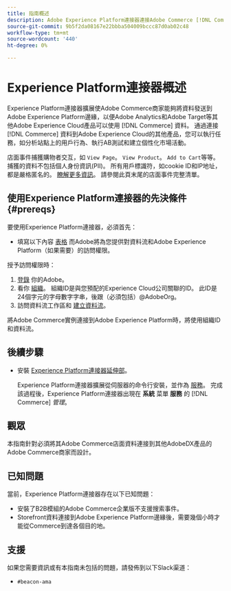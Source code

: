 ```yaml
---
title: 指南概述
description: Adobe Experience Platform連接器連接Adobe Commerce [!DNL Commerce] 例如其他Adobe Experience Cloud產品。
source-git-commit: 9b5f2da08167e22bbba504009bccc87d0ab02c48
workflow-type: tm+mt
source-wordcount: '440'
ht-degree: 0%

---
```


# Experience Platform連接器概述

Experience Platform連接器擴展使Adobe Commerce商家能夠將資料發送到Adobe Experience Platform邊緣，以便Adobe Analytics和Adobe Target等其他Adobe Experience Cloud產品可以使用 [!DNL Commerce] 資料。 通過連接 [!DNL Commerce] 資料到Adobe Experience Cloud的其他產品，您可以執行任務，如分析站點上的用戶行為、執行AB測試和建立個性化市場活動。

店面事件捕獲購物者交互，如 `View Page`。 `View Product`。 `Add to Cart`等等。 捕獲的資料不包括個人身份資訊(PII)。 所有用戶標識符，如cookie ID和IP地址，都是嚴格匿名的。 [瞭解更多資訊](https://www.adobe.com/privacy/experience-cloud.html)。 請參閱此頁末尾的店面事件完整清單。

## 使用Experience Platform連接器的先決條件 {#prereqs}

要使用Experience Platform連接器，必須首先：

- 填寫以下內容 [表格](https://forms.office.com/pages/responsepage.aspx?id=Wht7-jR7h0OUrtLBeN7O4VH_dtG9hJVAk_TqGkZC2DxUM1FSWkdJOE41UVpUWUw0M1JWV0RKS1VXQi4u) 而Adobe將為您提供對資料流和Adobe Experience Platform（如果需要）的訪問權限。

授予訪問權限時：

1. [登錄](https://helpx.adobe.com/manage-account/using/access-adobe-id-account.html) 你的Adobe。
1. 看你 [組織](https://experienceleague.adobe.com/docs/core-services/interface/administration/organizations.html?lang=en#concept_EA8AEE5B02CF46ACBDAD6A8508646255)。 組織ID是與您預配的Experience Cloud公司關聯的ID。 此ID是24個字元的字母數字字串，後跟（必須包括）@AdobeOrg。
1. 訪問資料流工作區和 [建立資料流](https://experienceleague.adobe.com/docs/experience-platform/edge/datastreams/overview.html?lang=en)。

將Adobe Commerce實例連接到Adobe Experience Platform時，將使用組織ID和資料流。

## 後續步驟

- 安裝 [Experience Platform連接器延伸部](install.md)。

   Experience Platform連接器擴展從伺服器的命令行安裝，並作為 [服務](../landing/saas.md)。 完成該過程後，Experience Platform連接器出現在 **系統** 菜單 **服務** 的 [!DNL Commerce] _管理_。

## 觀眾

本指南針對必須將其Adobe Commerce店面資料連接到其他AdobeDX產品的Adobe Commerce商家而設計。

## 已知問題

當前，Experience Platform連接器存在以下已知問題：

- 安裝了B2B模組的Adobe Commerce企業版不支援搜索事件。
- Storefront資料連接到Adobe Experience Platform邊緣後，需要幾個小時才能從Commerce到達各個目的地。

## 支援

如果您需要資訊或有本指南未包括的問題，請發佈到以下Slack渠道：

- `#beacon-ama`
